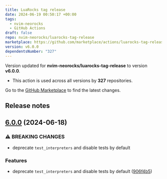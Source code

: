```yaml
---
title: LuaRocks tag release
date: 2024-06-19 00:50:17 +00:00
tags:
  - nvim-neorocks
  - GitHub Actions
draft: false
repo: nvim-neorocks/luarocks-tag-release
marketplace: https://github.com/marketplace/actions/luarocks-tag-release
version: v6.0.0
dependentsNumber: "327"
---
```



Version updated for **nvim-neorocks/luarocks-tag-release** to version **v6.0.0**.
- This action is used across all versions by **327** repositories.

Go to the [GitHub Marketplace](https://github.com/marketplace/actions/luarocks-tag-release) to find the latest changes.

## Release notes

## [6.0.0](https://github.com/nvim-neorocks/luarocks-tag-release/compare/v5.14.1...v6.0.0) (2024-06-18)


### ⚠ BREAKING CHANGES

* deprecate `test_interpreters` and disable tests by default

### Features

* deprecate `test_interpreters` and disable tests by default ([906f4b5](https://github.com/nvim-neorocks/luarocks-tag-release/commit/906f4b54130766a3f2691b9cb5a910c39da6a40a))
